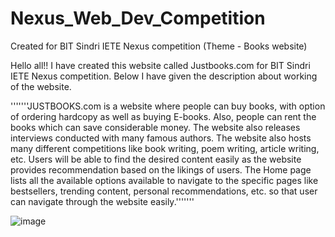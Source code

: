 # Nexus_Web_Dev_Competition
Created for BIT Sindri IETE Nexus competition (Theme - Books website)


Hello all!!
I have created this website called Justbooks.com for BIT Sindri IETE Nexus competition. Below I have given the description about working of the website.

'''''''JUSTBOOKS.com is a website where people can buy books, with option of ordering hardcopy as well as buying E-books.
Also, people can rent the books which can save considerable money. The website also releases interviews conducted with many famous authors. 
The website also hosts many different competitions like book writing, poem writing, article writing, etc. 
Users will be able to find the desired content easily as the website provides recommendation based on the likings of users. 
The Home page lists all the available options available to navigate to the specific pages like bestsellers, trending content, personal recommendations, etc.
so that user can navigate through the website easily.'''''''


![image](https://user-images.githubusercontent.com/68283511/127315167-8c5a343a-9087-4e86-adab-9d66f5b6405c.png)


